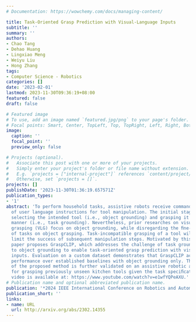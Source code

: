 ```yaml
---
# Documentation: https://wowchemy.com/docs/managing-content/

title: Task-Oriented Grasp Prediction with Visual-Language Inputs
subtitle: ''
summary: ''
authors:
- Chao Tang
- Dehao Huang
- Lingxiao Meng
- Weiyu Liu
- Hong Zhang
tags:
- Computer Science - Robotics
categories: []
date: '2023-02-01'
lastmod: 2023-11-30T09:36:19+08:00
featured: false
draft: false

# Featured image
# To use, add an image named `featured.jpg/png` to your page's folder.
# Focal points: Smart, Center, TopLeft, Top, TopRight, Left, Right, BottomLeft, Bottom, BottomRight.
image:
  caption: ''
  focal_point: ''
  preview_only: false

# Projects (optional).
#   Associate this post with one or more of your projects.
#   Simply enter your project's folder or file name without extension.
#   E.g. `projects = ["internal-project"]` references `content/project/deep-learning/index.md`.
#   Otherwise, set `projects = []`.
projects: []
publishDate: '2023-11-30T01:36:19.657571Z'
publication_types:
- '1'
abstract: 'To perform household tasks, assistive robots receive commands in the form
  of user language instructions for tool manipulation. The initial stage involves
  selecting the intended tool (i.e., object grounding) and grasping it in a task-oriented
  manner (i.e., task grounding). Nevertheless, prior researches on visual-language
  grasping (VLG) focus on object grounding, while disregarding the ﬁne-grained impact
  of tasks on object grasping. Task-incompatible grasping of a tool will inevitably
  limit the success of subsequent manipulation steps. Motivated by this problem, this
  paper proposes GraspCLIP, which addresses the challenge of task grounding in addition
  to object grounding to enable task-oriented grasp prediction with visuallanguage
  inputs. Evaluation on a custom dataset demonstrates that GraspCLIP achieves superior
  performance over established baselines with object grounding only. The effectiveness
  of the proposed method is further validated on an assistive robotic arm platform
  for grasping previously unseen kitchen tools given the task speciﬁcation. Our presentation
  video is available at: https://www.youtube.com/watch?v=e1wfYQPeAXU.'
# Publication name and optional abbreviated publication name.
publication: '*2024 IEEE International Conference on Robotics and Automation (ICRA)*'
publication_short: ''
links:
- name: URL
  url: http://arxiv.org/abs/2302.14355
---
```

